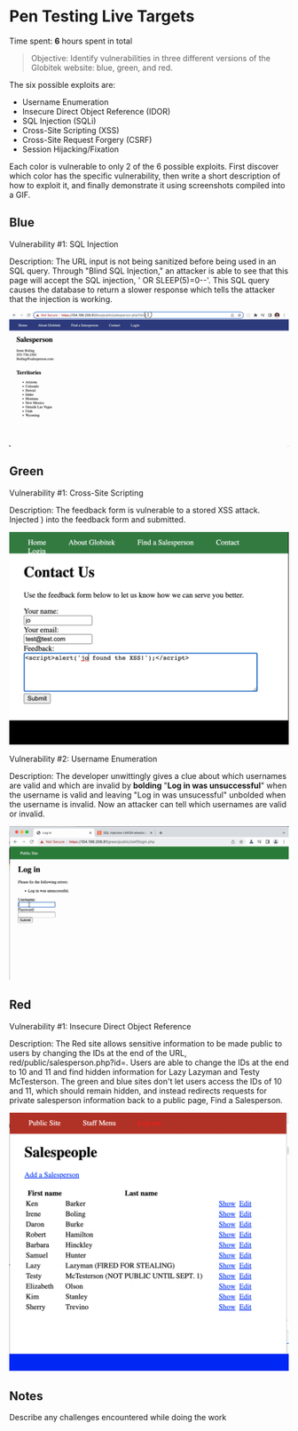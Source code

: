 # Pen Testing Live Targets

Time spent: **6** hours spent in total

> Objective: Identify vulnerabilities in three different versions of the Globitek website: blue, green, and red.

The six possible exploits are:

* Username Enumeration
* Insecure Direct Object Reference (IDOR)
* SQL Injection (SQLi)
* Cross-Site Scripting (XSS)
* Cross-Site Request Forgery (CSRF)
* Session Hijacking/Fixation

Each color is vulnerable to only 2 of the 6 possible exploits. First discover which color has the specific vulnerability, then write a short description of how to exploit it, and finally demonstrate it using screenshots compiled into a GIF.

## Blue

Vulnerability #1: SQL Injection

Description: The URL input is not being sanitized before being used in an SQL query. Through "Blind SQL Injection," an attacker is able to see that this page will accept the SQL injection, ' OR SLEEP(5)=0--'. This SQL query causes the database to return a slower response which tells the attacker that the injection is working.

<img src="blue-vuln1.gif">


## Green

Vulnerability #1: Cross-Site Scripting

Description: The feedback form is vulnerable to a stored XSS attack. Injected <script>alert('jo found the XSS!');</script>) into the feedback form and submitted.

<img src="green-vuln1.gif">

Vulnerability #2: Username Enumeration

Description: The developer unwittingly gives a clue about which usernames are valid and which are invalid by **bolding** "**Log in was unsuccessful**" when the username is valid and leaving "Log in was unsucessful" unbolded when the username is invalid. Now an attacker can tell which usernames are valid or invalid.

<img src="green-vuln2.gif">

## Red

Vulnerability #1: Insecure Direct Object Reference

Description: The Red site allows sensitive information to be made public to users by changing the IDs at the end of the URL, red/public/salesperson.php?id=. Users are able to change the IDs at the end to 10 and 11 and find hidden information for Lazy Lazyman and Testy McTesterson. The green and blue sites don't let users access the IDs of 10 and 11, which should remain hidden, and instead redirects requests for private salesperson information back to a public page, Find a Salesperson. 


<img src="red-vuln1.gif">


## Notes

Describe any challenges encountered while doing the work

